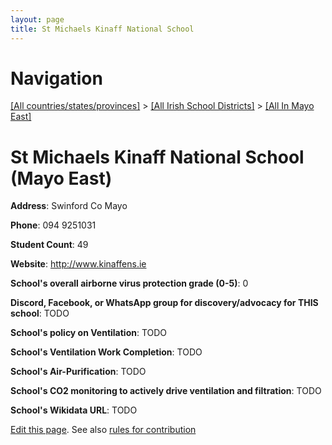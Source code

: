 ```yaml
---
layout: page
title: St Michaels Kinaff National School
---
```

# Navigation

[[All countries/states/provinces]](../../..) > [[All Irish School Districts]](../..) > [[All In Mayo East]](..)

# St Michaels Kinaff National School (Mayo East)

**Address**: Swinford Co Mayo

**Phone**: 094 9251031

**Student Count**: 49

**Website**: <http://www.kinaffens.ie>

**School's overall airborne virus protection grade (0-5)**: 0

**Discord, Facebook, or WhatsApp group for discovery/advocacy for THIS school**: TODO

**School's policy on Ventilation**: TODO

**School's Ventilation Work Completion**: TODO

**School's Air-Purification**: TODO

**School's CO2 monitoring to actively drive ventilation and filtration**: TODO

**School's Wikidata URL**: TODO


[Edit this page](https://github.com/ventilate-schools/Ireland/edit/main/./Mayo_East/St_Michaels_Kinaff_National_School.md). See also [rules for contribution](../../../contribution-rules/)